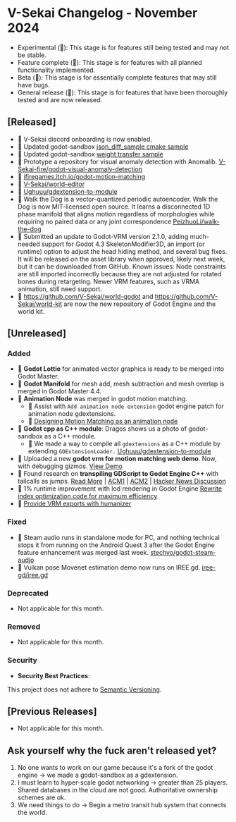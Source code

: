 # V-Sekai Changelog - November 2024

- Experimental (🧪): This stage is for features still being tested and may not be stable.
- Feature complete (🎯): This stage is for features with all planned functionality implemented.
- Beta (🚧): This stage is for essentially complete features that may still have bugs.
- General release (🚀): This stage is for features that have been thoroughly tested and are now released.

## [Released]

- 🚀 V-Sekai discord onboarding is now enabled.
- 🧪 Updated godot-sandbox [json_diff_sample cmake sample](https://github.com/libriscv/godot-sandbox-demo/tree/master/json_diff_sample)
- 🧪 Updated godot-sandbox [weight transfer sample](https://github.com/V-Sekai-fire/godot-sandbox-robust-weight-transfer)
- 🧪 Prototype a repository for visual anomaly detection with Anomalib. [V-Sekai-fire/godot-visual-anomaly-detection](https://github.com/V-Sekai-fire/godot-visual-anomaly-detection)
- 🚧 [ifiregames.itch.io/godot-motion-matching](https://ifiregames.itch.io/godot-motion-matching)
- 🧪 [V-Sekai/world-editor](https://github.com/V-Sekai/world-editor)
- 🚀 [Ughuuu/gdextension-to-module](https://github.com/Ughuuu/gdextension-to-module)
- 🚀 Walk the Dog is a vector-quantized periodic autoencoder. Walk the Dog is now MIT-licensed open source. It learns a disconnected 1D phase manifold that aligns motion regardless of morphologies while requiring no paired data or any joint correspondence [PeizhuoLi/walk-the-dog](https://github.com/PeizhuoLi/walk-the-dog)
- 🚀 Submitted an update to Godot-VRM version 2.1.0, adding much-needed support for Godot 4.3 SkeletonModifier3D, an import (or runtime) option to adjust the head hiding method, and several bug fixes. It will be released on the asset library when approved, likely next week, but it can be downloaded from GitHub.
  Known issues: Node constraints are still imported incorrectly because they are not adjusted for rotated bones during retargeting. Newer VRM features, such as VRMA animation, still need support.
- 🎯 https://github.com/V-Sekai/world-godot and https://github.com/V-Sekai/world-kit are now the new repository of Godot Engine and the world kit.

## [Unreleased]

### Added

- 🎯 **Godot Lottie** for animated vector graphics is ready to be merged into Godot Master.
- 🎯 **Godot Manifold** for mesh add, mesh subtraction and mesh overlap is merged in Godot Master 4.4.
- 🧪 **Animation Node** was merged in godot motion matching.
  - 🧪 Assist with `Add animation node extension` godot engine patch for animation node gdextensions.
  - 🧪 [Designing Motion Matching as an animation node](https://github.com/GuilhermeGSousa/godot-motion-matching/discussions/52)
- 🧪 **Godot cpp as C++ module**: Dragos shows us a photo of godot-sandbox as a C++ module.
  * 🧪 We made a way to compile all `gdextensions` as a C++ module by extending `GDExtensionLoader.` [Ughuuu/gdextension-to-module](https://github.com/Ughuuu/gdextension-to-module)
- 🧪 Uploaded a new **godot vrm for motion matching web demo**. Now, with debugging gizmos. [View Demo](https://ifiregames.itch.io/godot-motion-matching)
- 🧪 Found research on **transpiling GDScript to Godot Engine C++** with tailcalls as jumps. [Read More](http://www.emulators.com/docs/nx25_nostradamus.htm) | [ACM1](https://dl.acm.org/doi/10.1145/277650.277719) | [ACM2](https://dl.acm.org/doi/10.1145/1869643.1869651) | [Hacker News Discussion](https://news.ycombinator.com/item?id=18052482)
- 🎯 1% runtime improvement with lod rendering in Godot Engine [Rewrite index optimization code for maximum efficiency](https://github.com/godotengine/godot/pull/98801)
- 🧪 [Provide VRM exports with humanizer](https://github.com/NitroxNova/humanizer/issues/36)

### Fixed

- 🚧 Steam audio runs in standalone mode for PC, and nothing technical stops it from running on the Android Quest 3 after the Godot Engine feature enhancement was merged last week. [stechyo/godot-steam-audio](https://github.com/stechyo/godot-steam-audio)
- 🎯 Vulkan pose Movenet estimation demo now runs on IREE.gd. [iree-gd/iree.gd](https://github.com/iree-gd/iree.gd)

### Deprecated

- Not applicable for this month.

### Removed

- Not applicable for this month.

### Security

- **Security Best Practices**:

This project does not adhere to [Semantic Versioning](https://semver.org/spec/v2.0.0.html).

## [Previous Releases]

- Not applicable for this month.

## Ask yourself why the fuck aren't released yet?

1. No one wants to work on our game because it's a fork of the godot engine -> we made a godot-sandbox as a gdextension.
1. I must learn to hyper-scale godot networking -> greater than 25 players. Shared databases in the cloud are not good. Authoritative ownership schemes are ok.   
1. We need things to do -> Begin a metro transit hub system that connects the world.

